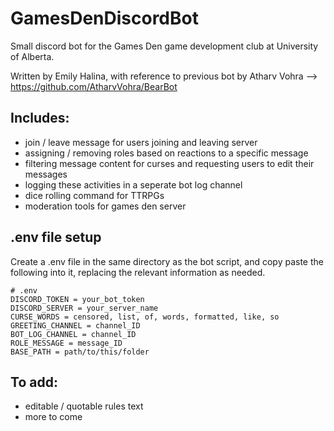 # GamesDenDiscordBot
Small discord bot for the Games Den game development club at University of Alberta.

Written by Emily Halina, with reference to previous bot by Atharv Vohra --> https://github.com/AtharvVohra/BearBot

## Includes:
- join / leave message for users joining and leaving server
- assigning / removing roles based on reactions to a specific message
- filtering message content for curses and requesting users to edit their messages
- logging these activities in a seperate bot log channel
- dice rolling command for TTRPGs
- moderation tools for games den server


## .env file setup
Create a .env file in the same directory as the bot script, and copy paste the following into it, replacing the relevant information as needed.

```
# .env
DISCORD_TOKEN = your_bot_token
DISCORD_SERVER = your_server_name
CURSE_WORDS = censored, list, of, words, formatted, like, so
GREETING_CHANNEL = channel_ID
BOT_LOG_CHANNEL = channel_ID
ROLE_MESSAGE = message_ID
BASE_PATH = path/to/this/folder
```

## To add:
- editable / quotable rules text
- more to come
